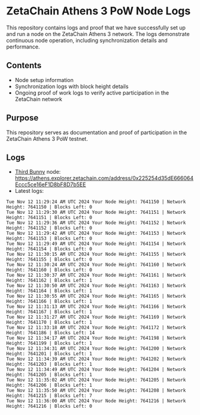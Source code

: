 # ZetaChain Athens 3 PoW Node Logs
This repository contains logs and proof that we have successfully set up and run a node on the ZetaChain Athens 3 network. The logs demonstrate continuous node operation, including synchronization details and performance.

## Contents
- Node setup information
- Synchronization logs with block height details
- Ongoing proof of work logs to verify active participation in the ZetaChain network

## Purpose
This repository serves as documentation and proof of participation in the ZetaChain Athens 3 PoW testnet.

## Logs

- [Third Bunny](https://thirdbunny.xyz/) node: https://athens.explorer.zetachain.com/address/0x225254d35dE666064Eccc5ce16eF1D8bF8D7b5EE
- Latest logs:
```
Tue Nov 12 11:29:24 AM UTC 2024 Your Node Height: 7641150 | Network Height: 7641150 | Blocks Left: 0
Tue Nov 12 11:29:30 AM UTC 2024 Your Node Height: 7641151 | Network Height: 7641151 | Blocks Left: 0
Tue Nov 12 11:29:36 AM UTC 2024 Your Node Height: 7641152 | Network Height: 7641152 | Blocks Left: 0
Tue Nov 12 11:29:42 AM UTC 2024 Your Node Height: 7641153 | Network Height: 7641153 | Blocks Left: 0
Tue Nov 12 11:29:49 AM UTC 2024 Your Node Height: 7641154 | Network Height: 7641154 | Blocks Left: 0
Tue Nov 12 11:30:15 AM UTC 2024 Your Node Height: 7641155 | Network Height: 7641155 | Blocks Left: 0
Tue Nov 12 11:30:24 AM UTC 2024 Your Node Height: 7641160 | Network Height: 7641160 | Blocks Left: 0
Tue Nov 12 11:30:37 AM UTC 2024 Your Node Height: 7641161 | Network Height: 7641162 | Blocks Left: 1
Tue Nov 12 11:30:50 AM UTC 2024 Your Node Height: 7641163 | Network Height: 7641164 | Blocks Left: 1
Tue Nov 12 11:30:55 AM UTC 2024 Your Node Height: 7641165 | Network Height: 7641166 | Blocks Left: 1
Tue Nov 12 11:31:13 AM UTC 2024 Your Node Height: 7641166 | Network Height: 7641167 | Blocks Left: 1
Tue Nov 12 11:31:27 AM UTC 2024 Your Node Height: 7641169 | Network Height: 7641170 | Blocks Left: 1
Tue Nov 12 11:33:18 AM UTC 2024 Your Node Height: 7641172 | Network Height: 7641186 | Blocks Left: 14
Tue Nov 12 11:34:17 AM UTC 2024 Your Node Height: 7641198 | Network Height: 7641199 | Blocks Left: 1
Tue Nov 12 11:34:31 AM UTC 2024 Your Node Height: 7641200 | Network Height: 7641201 | Blocks Left: 1
Tue Nov 12 11:34:39 AM UTC 2024 Your Node Height: 7641202 | Network Height: 7641203 | Blocks Left: 1
Tue Nov 12 11:34:49 AM UTC 2024 Your Node Height: 7641204 | Network Height: 7641205 | Blocks Left: 1
Tue Nov 12 11:35:02 AM UTC 2024 Your Node Height: 7641205 | Network Height: 7641206 | Blocks Left: 1
Tue Nov 12 11:35:50 AM UTC 2024 Your Node Height: 7641208 | Network Height: 7641215 | Blocks Left: 7
Tue Nov 12 11:36:00 AM UTC 2024 Your Node Height: 7641216 | Network Height: 7641216 | Blocks Left: 0
```
